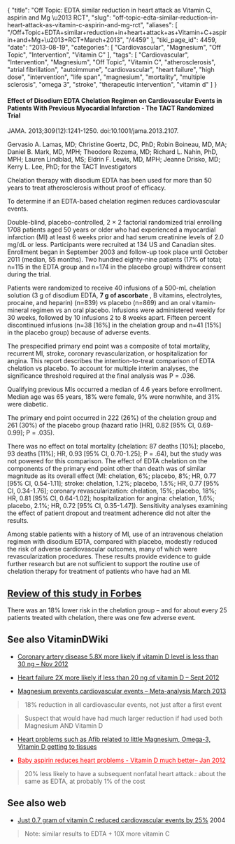 {
    "title": "Off Topic: EDTA similar reduction in heart attack as Vitamin C, aspirin and Mg \u2013 RCT",
    "slug": "off-topic-edta-similar-reduction-in-heart-attack-as-vitamin-c-aspirin-and-mg-rct",
    "aliases": [
        "/Off+Topic+EDTA+similar+reduction+in+heart+attack+as+Vitamin+C+aspirin+and+Mg+\u2013+RCT+March+2013",
        "/4459"
    ],
    "tiki_page_id": 4459,
    "date": "2013-08-19",
    "categories": [
        "Cardiovascular",
        "Magnesium",
        "Off Topic",
        "Intervention",
        "Vitamin C"
    ],
    "tags": [
        "Cardiovascular",
        "Intervention",
        "Magnesium",
        "Off Topic",
        "Vitamin C",
        "atherosclerosis",
        "atrial fibrillation",
        "autoimmune",
        "cardiovascular",
        "heart failure",
        "high dose",
        "intervention",
        "life span",
        "magnesium",
        "mortality",
        "multiple sclerosis",
        "omega 3",
        "stroke",
        "therapeutic intervention",
        "vitamin d"
    ]
}


#### Effect of Disodium EDTA Chelation Regimen on Cardiovascular Events in Patients With Previous Myocardial Infarction - The TACT Randomized Trial

JAMA. 2013;309(12):1241-1250. doi:10.1001/jama.2013.2107.

Gervasio A. Lamas, MD; Christine Goertz, DC, PhD; Robin Boineau, MD, MA; Daniel B. Mark, MD, MPH; Theodore Rozema, MD; Richard L. Nahin, PhD, MPH; Lauren Lindblad, MS; Eldrin F. Lewis, MD, MPH; Jeanne Drisko, MD; Kerry L. Lee, PhD; for the TACT Investigators

Chelation therapy with disodium EDTA has been used for more than 50 years to treat atherosclerosis without proof of efficacy.

To determine if an EDTA-based chelation regimen reduces cardiovascular events.

Double-blind, placebo-controlled, 2 × 2 factorial randomized trial enrolling 1708 patients aged 50 years or older who had experienced a myocardial infarction (MI) at least 6 weeks prior and had serum creatinine levels of 2.0 mg/dL or less. Participants were recruited at 134 US and Canadian sites. Enrollment began in September 2003 and follow-up took place until October 2011 (median, 55 months). Two hundred eighty-nine patients (17% of total; n=115 in the EDTA group and n=174 in the placebo group) withdrew consent during the trial.

Patients were randomized to receive 40 infusions of a 500-mL chelation solution (3 g of disodium EDTA,  **7 g of ascorbate** , B vitamins, electrolytes, procaine, and heparin) (n=839) vs placebo (n=869) and an oral vitamin-mineral regimen vs an oral placebo. Infusions were administered weekly for 30 weeks, followed by 10 infusions 2 to 8 weeks apart. Fifteen percent discontinued infusions (n=38 <span>[16%]</span> in the chelation group and n=41 <span>[15%]</span> in the placebo group) because of adverse events.

The prespecified primary end point was a composite of total mortality, recurrent MI, stroke, coronary revascularization, or hospitalization for angina. This report describes the intention-to-treat comparison of EDTA chelation vs placebo. To account for multiple interim analyses, the significance threshold required at the final analysis was P = .036.

Qualifying previous MIs occurred a median of 4.6 years before enrollment. Median age was 65 years, 18% were female, 9% were nonwhite, and 31% were diabetic. 

The primary end point occurred in 222 (26%) of the chelation group and 261 (30%) of the placebo group (hazard ratio <span>[HR]</span>, 0.82 <span>[95% CI, 0.69-0.99]</span>; P = .035). 

There was no effect on total mortality (chelation: 87 deaths <span>[10%]</span>; placebo, 93 deaths <span>[11%]</span>; HR, 0.93 <span>[95% CI, 0.70-1.25]</span>; P = .64), but the study was not powered for this comparison. The effect of EDTA chelation on the components of the primary end point other than death was of similar magnitude as its overall effect (MI: chelation, 6%; placebo, 8%; HR, 0.77 <span>[95% CI, 0.54-1.11]</span>; stroke: chelation, 1.2%; placebo, 1.5%; HR, 0.77 <span>[95% CI, 0.34-1.76]</span>; coronary revascularization: chelation, 15%; placebo, 18%; HR, 0.81 <span>[95% CI, 0.64-1.02]</span>; hospitalization for angina: chelation, 1.6%; placebo, 2.1%; HR, 0.72 <span>[95% CI, 0.35-1.47]</span>). Sensitivity analyses examining the effect of patient dropout and treatment adherence did not alter the results.

Among stable patients with a history of MI, use of an intravenous chelation regimen with disodium EDTA, compared with placebo, modestly reduced the risk of adverse cardiovascular outcomes, many of which were revascularization procedures. These results provide evidence to guide further research but are not sufficient to support the routine use of chelation therapy for treatment of patients who have had an MI.

## [Review of this study in Forbes](http://www.forbes.com/sites/harlankrumholz/2013/03/27/chelation-therapy-what-to-do-with-inconvenient-evidence/%20)

There was an 18% lower risk in the chelation group – and for about every 25 patients treated with chelation, there was one few adverse event.

## See also VitaminDWiki

* [Coronary artery disease 5.8X more likely if vitamin D level is less than 30 ng – Nov 2012](/posts/coronary-artery-disease-58x-more-likely-if-vitamin-d-level-is-less-than-30-ng)

* [Heart failure 2X more likely if less than 20 ng of vitamin D – Sept 2012](/posts/heart-failure-2x-more-likely-if-less-than-20-ng-of-vitamin-d)

* [Magnesium prevents cardiovascular events – Meta-analysis March 2013](/posts/magnesium-prevents-cardiovascular-events-meta-analysis) 

> 18%  reduction in all cardiovascular events, not just after a first event

> Suspect that would have had much larger reduction if had used both Magnesium AND Vitamin D

* [Heart problems such as Afib related to little Magnesium, Omega-3, Vitamin D getting to tissues](/posts/heart-problems-such-as-afib-related-to-little-magnesium-omega-3-vitamin-d-getting-to-tissues)

* <a href="/posts/baby-aspirin-reduces-heart-problems-vitamin-d-much-better" style="color: red; text-decoration: underline;" title="This post/category does not exist yet: Baby aspirin reduces heart problems - Vitamin D much better– Jan 2012">Baby aspirin reduces heart problems - Vitamin D much better– Jan 2012</a>

> 20% less likely to have a subsequent nonfatal heart attack.: about the same as EDTA, at probably 1% of the cost

## See also web

* [Just 0.7 gram of vitamin C reduced cardiovascular events by 25%](http://www.nutraingredients.com/Research/High-dose-vitamin-C-linked-to-lower-heart-attack-risk) 2004

> Note: similar results to EDTA + 10X more vitamin C